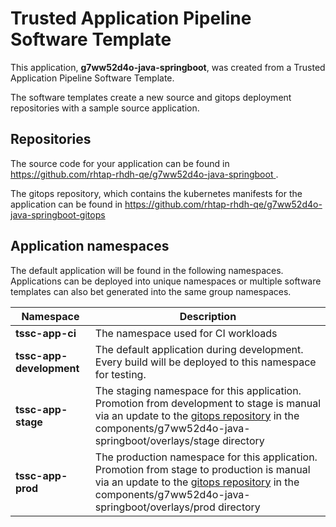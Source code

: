 # Trusted Application Pipeline Software Template

This application, **g7ww52d4o-java-springboot**, was created from a Trusted Application Pipeline Software Template.

The software templates create a new source and gitops deployment repositories with a sample source application. 

## Repositories

The source code for your application can be found in [https://github.com/rhtap-rhdh-qe/g7ww52d4o-java-springboot ](https://github.com/rhtap-rhdh-qe/g7ww52d4o-java-springboot ).
 
The gitops repository, which contains the kubernetes manifests for the application can be found in 
[https://github.com/rhtap-rhdh-qe/g7ww52d4o-java-springboot-gitops ](https://github.com/rhtap-rhdh-qe/g7ww52d4o-java-springboot-gitops ) 

## Application namespaces 

The default application will be found in the following namespaces. Applications can be deployed into unique namespaces or multiple software templates can also bet generated into the same group namespaces.  

|  Namespace   |  Description   |  
| -------- | -------- |
| **tssc-app-ci** | The namespace used for CI workloads |
| **tssc-app-development** | The default application during development. Every build will be deployed to this namespace for testing. |
| **tssc-app-stage** | The staging namespace for this application. Promotion from development to stage is manual via an update to the [gitops repository](https://github.com/rhtap-rhdh-qe/g7ww52d4o-java-springboot-gitops ) in the components/g7ww52d4o-java-springboot/overlays/stage directory |
| **tssc-app-prod** | The production namespace for this application. Promotion from stage to production is manual via an update to the [gitops repository](https://github.com/rhtap-rhdh-qe/g7ww52d4o-java-springboot-gitops ) in the components/g7ww52d4o-java-springboot/overlays/prod directory |